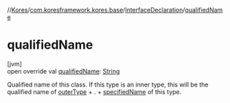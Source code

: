//[Kores](../../../index.md)/[com.koresframework.kores.base](../index.md)/[InterfaceDeclaration](index.md)/[qualifiedName](qualified-name.md)

# qualifiedName

[jvm]\
open override val [qualifiedName](qualified-name.md): [String](https://kotlinlang.org/api/latest/jvm/stdlib/kotlin/-string/index.html)

Qualified name of this class. If this type is an inner type, this will be the qualified name of [outerType](outer-type.md) + . + [specifiedName](specified-name.md) of this type.
